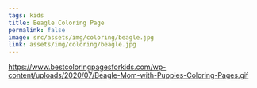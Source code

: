 ```yaml
---
tags: kids
title: Beagle Coloring Page
permalink: false
image: src/assets/img/coloring/beagle.jpg
link: assets/img/coloring/beagle.jpg
---
```

https://www.bestcoloringpagesforkids.com/wp-content/uploads/2020/07/Beagle-Mom-with-Puppies-Coloring-Pages.gif

